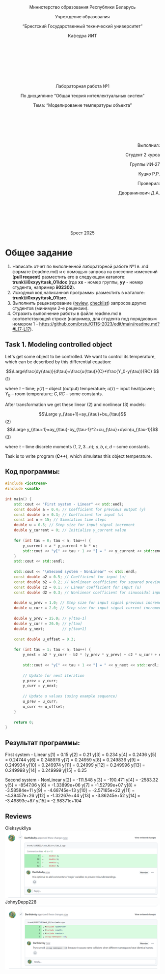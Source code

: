 <p align="center"> Министерство образования Республики Беларусь</p>
<p align="center">Учреждение образования</p>
<p align="center">“Брестский Государственный технический университет”</p>
<p align="center">Кафедра ИИТ</p>
<br><br><br><br><br><br><br>
<p align="center">Лабораторная работа №1</p>
<p align="center">По дисциплине “Общая теория интеллектуальных систем”</p>
<p align="center">Тема: “Моделирование температуры объекта”</p>
<br><br><br><br><br>
<p align="right">Выполнил:</p>
<p align="right">Студент 2 курса</p>
<p align="right">Группы ИИ-27</p>
<p align="right">Куцко Р.Р.</p>
<p align="right">Проверил:</p>
<p align="right">Дворанинович Д.А.</p>
<br><br><br><br><br>
<p align="center">Брест 2025</p>

# Общее задание #
1. Написать отчет по выполненной лабораторной работе №1 в .md формате (readme.md) и с помощью запроса на внесение изменений (**pull request**) разместить его в следующем каталоге: **trunk\ii0xxyy\task_01\doc** (где **xx** - номер группы, **yy** - номер студента, например **ii02302**).
2. Исходный код написанной программы разместить в каталоге: **trunk\ii0xxyy\task_01\src**.
3. Выполнить рецензирование ([review](https://linearb.io/blog/code-review-on-github), [checklist](https://linearb.io/blog/code-review-checklist)) запросов других студентов (минимум 2-е рецензии).
4. Отразить выполнение работы в файле readme.md в соответствующей строке (например, для студента под порядковым номером 1 - https://github.com/brstu/OTIS-2023/edit/main/readme.md?#L17-L17).

## Task 1. Modeling controlled object ##
Let's get some object to be controlled. We want to control its temperature, which can be described by this differential equation:

$$\Large\frac{dy(\tau)}{d\tau}=\frac{u(\tau)}{C}+\frac{Y_0-y(\tau)}{RC} $$ (1)

where $\tau$ – time; $y(\tau)$ – object (output) temperature; $u(\tau)$ – input heat/power; $Y_0$ – room temperature; $C,RC$ – some constants.

After transformation we get these linear (2) and nonlinear (3) models:

$$\Large y_{\tau+1}=ay_{\tau}+bu_{\tau}$$ (2)
$$\Large y_{\tau+1}=ay_{\tau}-by_{\tau-1}^2+cu_{\tau}+d\sin(u_{\tau-1})$$ (3)

where $\tau$ – time discrete moments ($1,2,3{\dots}n$); $a,b,c,d$ – some constants.

Task is to write program (**С++**), which simulates this object temperature.


## Код программы:
```C++
#include <iostream>
#include <cmath>

int main() {
    std::cout << "First system - Linear" << std::endl;
    const double a = 0.4; // Coefficient for previous output (y)
    const double b = 0.3; // Coefficient for input (u)
    const int n = 15; // Simulation time steps
    double u = 0.5; // Step size for input signal increment
    double y_current = 0; // Initialize y_current value
    
    for (int tau = 0; tau < n; tau++) {
        y_current = a * y_current + b * u;
        std::cout << "y[" << tau + 1 << "] = " << y_current << std::endl;
    }
    std::cout << std::endl;

    std::cout << "\nSecond system - NonLinear" << std::endl;
    const double a2 = 0.5; // Coefficient for input (u)
    const double b2 = 0.2; // Nonlinear coefficient for squared previous output (prevY²)
    const double c2 = 0.1; // Linear coefficient for input (u)
    const double d2 = 0.3; // Nonlinear coefficient for sinusoidal input term
    
    double u_prev = 1.0; // Step size for input signal previous increment ( u[tau-1] )
    double u_curr = 2.0; // Step size for input signal current increment ( u[tau] )
    
    double y_prev = 25.0; // y[tau-1]
    double y_curr = 26.0; // y[tau]
    double y_next;        // y[tau+1]

    const double u_offset = 0.3;
    
    for (int tau = 1; tau < n; tau++) {
        y_next = a2 * y_curr - b2 * (y_prev * y_prev) + c2 * u_curr + d2 * std::sin(u_prev);
        
        std::cout << "y[" << tau + 1 << "] = " << y_next << std::endl;
        
        // Update for next iteration
        y_prev = y_curr;
        y_curr = y_next;
        
        // Update u values (using example sequence)
        u_prev = u_curr;
        u_curr += u_offset;
    }

    return 0;
}
```

## Результат программы:
First system - Linear
y[1] = 0.15
y[2] = 0.21
y[3] = 0.234
y[4] = 0.2436
y[5] = 0.24744
y[6] = 0.248976
y[7] = 0.24959
y[8] = 0.249836
y[9] = 0.249934
y[10] = 0.249974
y[11] = 0.24999
y[12] = 0.249996
y[13] = 0.249998
y[14] = 0.249999
y[15] = 0.25


Second system - NonLinear
y[2] = -111.548
y[3] = -190.471
y[4] = -2583.32
y[5] = -8547.06
y[6] = -1.33899e+06
y[7] = -1.52799e+07
y[8] = -3.58584e+11
y[9] = -4.68745e+13
y[10] = -2.57165e+22
y[11] = -4.39457e+26
y[12] = -1.32267e+44
y[13] = -3.86245e+52
y[14] = -3.49893e+87
y[15] = -2.98371e+104

## Reviews
OleksyukIlya
<br>
![Review for OleksyukIlya](OleksyukIlya.png)
<br>
JohnyDepp228
<br>
![Review for JohnyDepp228](JohnyDepp228.png)




